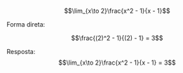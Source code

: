 $$\lim_{x\to 2}\frac{x^2 - 1}{x - 1}$$

Forma direta:

$$\frac{(2)^2 - 1}{(2) - 1} = 3$$

Resposta:
$$\lim_{x\to 2}\frac{x^2 - 1}{x - 1} =  3$$